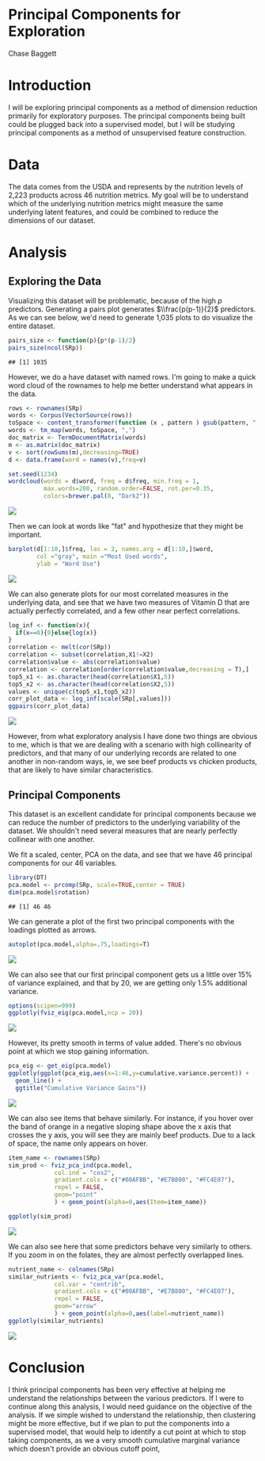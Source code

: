 Principal Components for Exploration
================
Chase Baggett

Introduction
============

I will be exploring principal components as a method of dimension reduction primarily for exploratory purposes. The principal components being built could be plugged back into a supervised model, but I will be studying principal components as a method of unsupervised feature construction.

Data
====

The data comes from the USDA and represents by the nutrition levels of 2,223 products across 46 nutrition metrics. My goal will be to understand which of the underlying nutrition metrics might measure the same underlying latent features, and could be combined to reduce the dimensions of our dataset.

Analysis
========

Exploring the Data
------------------

Visualizing this dataset will be problematic, because of the high *p* predictors. Generating a pairs plot generates $\\frac{p(p-1)}{2}$ predictors. As we can see below, we'd need to generate 1,035 plots to do visualize the entire dataset.

``` r
pairs_size <- function(p){p*(p-1)/2}
pairs_size(ncol(SRp))
```

    ## [1] 1035

However, we do a have dataset with named rows. I'm going to make a quick word cloud of the rownames to help me better understand what appears in the data.

``` r
rows <- rownames(SRp)
words <- Corpus(VectorSource(rows))
toSpace <- content_transformer(function (x , pattern ) gsub(pattern, " ", x))
words <- tm_map(words, toSpace, ",")
doc_matrix <- TermDocumentMatrix(words)
m <- as.matrix(doc_matrix)
v <- sort(rowSums(m),decreasing=TRUE)
d <- data.frame(word = names(v),freq=v)

set.seed(1234)
wordcloud(words = d$word, freq = d$freq, min.freq = 1,
          max.words=200, random.order=FALSE, rot.per=0.35, 
          colors=brewer.pal(8, "Dark2"))
```

![](Principal_Components_for_Exploration_files/figure-markdown_github-ascii_identifiers/unnamed-chunk-3-1.png)

Then we can look at words like "fat" and hypothesize that they might be important.

``` r
barplot(d[1:10,]$freq, las = 2, names.arg = d[1:10,]$word,
        col ="gray", main ="Most Used words",
        ylab = "Word Use")
```

![](Principal_Components_for_Exploration_files/figure-markdown_github-ascii_identifiers/unnamed-chunk-4-1.png)

We can also generate plots for our most correlated measures in the underlying data, and see that we have two measures of Vitamin D that are actually perfectly correlated, and a few other near perfect correlations.

``` r
log_inf <- function(x){
  if(x==0){0}else{log(x)}
}
correlation <- melt(cor(SRp))
correlation <- subset(correlation,X1!=X2)
correlation$value <- abs(correlation$value)
correlation <- correlation[order(correlation$value,decreasing = T),]
top5_x1 <- as.character(head(correlation$X1,5))
top5_x2 <- as.character(head(correlation$X2,5))
values <- unique(c(top5_x1,top5_x2))
corr_plot_data <- log_inf(scale(SRp[,values]))
ggpairs(corr_plot_data)
```

![](Principal_Components_for_Exploration_files/figure-markdown_github-ascii_identifiers/unnamed-chunk-5-1.png)

However, from what exploratory analysis I have done two things are obvious to me, which is that we are dealing with a scenario with high collinearity of predictors, and that many of our underlying records are related to one another in non-random ways, ie, we see beef products vs chicken products, that are likely to have similar characteristics.

Principal Components
--------------------

This dataset is an excellent candidate for principal components because we can reduce the number of predictors to the underlying variability of the dataset. We shouldn't need several measures that are nearly perfectly collinear with one another.

We fit a scaled, center, PCA on the data, and see that we have 46 principal components for our 46 variables.

``` r
library(DT)
pca.model <- prcomp(SRp, scale=TRUE,center = TRUE)
dim(pca.model$rotation)
```

    ## [1] 46 46

We can generate a plot of the first two principal components with the loadings plotted as arrows.

``` r
autoplot(pca.model,alpha=.75,loadings=T)
```

![](Principal_Components_for_Exploration_files/figure-markdown_github-ascii_identifiers/unnamed-chunk-7-1.png)

We can also see that our first principal component gets us a little over 15% of variance explained, and that by 20, we are getting only 1.5% additional variance.

``` r
options(scipen=999)
ggplotly(fviz_eig(pca.model,ncp = 20))
```

![](Principal_Components_for_Exploration_files/figure-markdown_github-ascii_identifiers/unnamed-chunk-8-1.png)

However, its pretty smooth in terms of value added. There's no obvious point at which we stop gaining information.

``` r
pca_eig <- get_eig(pca.model)
ggplotly(ggplot(pca_eig,aes(x=1:46,y=cumulative.variance.percent)) + 
  geom_line() +
  ggtitle("Cumulative Variance Gains"))
```

![](Principal_Components_for_Exploration_files/figure-markdown_github-ascii_identifiers/unnamed-chunk-9-1.png)

We can also see items that behave similarly. For instance, if you hover over the band of orange in a negative sloping shape above the x axis that crosses the y axis, you will see they are mainly beef products. Due to a lack of space, the name only appears on hover.

``` r
item_name <- rownames(SRp)
sim_prod <- fviz_pca_ind(pca.model,
             col.ind = "cos2",
             gradient.cols = c("#00AFBB", "#E7B800", "#FC4E07"),
             repel = FALSE,
             geom="point"
             ) + geom_point(alpha=0,aes(Item=item_name))

ggplotly(sim_prod)
```

![](Principal_Components_for_Exploration_files/figure-markdown_github-ascii_identifiers/unnamed-chunk-10-1.png)

We can also see here that some predictors behave very similarly to others. If you zoom in on the folates, they are almost perfectly overlapped lines.

``` r
nutrient_name <- colnames(SRp)
similar_nutrients <- fviz_pca_var(pca.model,
             col.var = "contrib", 
             gradient.cols = c("#00AFBB", "#E7B800", "#FC4E07"),
             repel = FALSE,
             geom="arrow"
             ) + geom_point(alpha=0,aes(label=nutrient_name))
ggplotly(similar_nutrients)
```

![](Principal_Components_for_Exploration_files/figure-markdown_github-ascii_identifiers/unnamed-chunk-11-1.png)

Conclusion
==========

I think principal components has been very effective at helping me understand the relationships between the various predictors. If I were to continue along this analysis, I would need guidance on the objective of the analysis. If we simple wished to understand the relationship, then clustering might be more effective, but if we plan to put the components into a supervised model, that would help to identify a cut point at which to stop taking components, as we a very smooth cumulative marginal variance which doesn't provide an obvious cutoff point,
